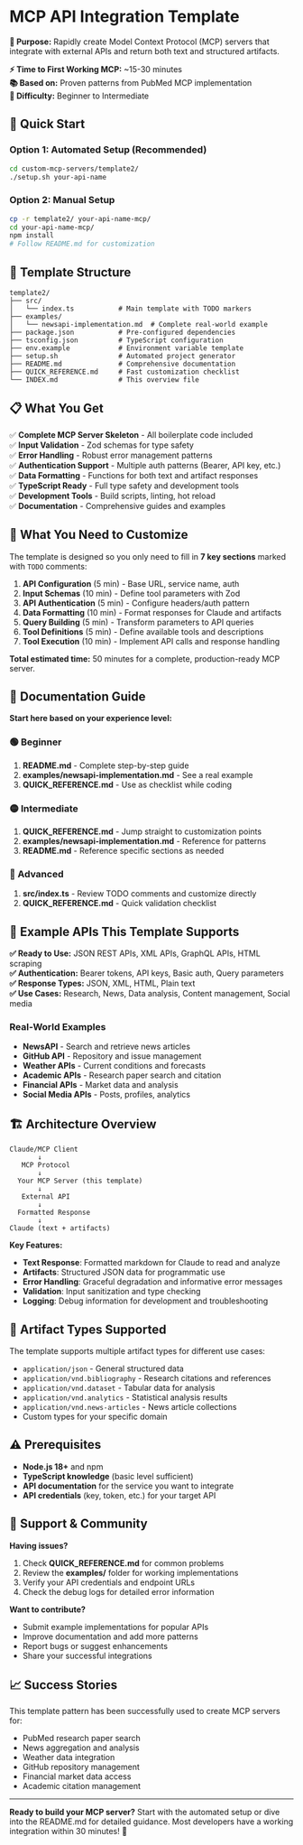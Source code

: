 # MCP API Integration Template

**🎯 Purpose:** Rapidly create Model Context Protocol (MCP) servers that integrate with external APIs and return both text and structured artifacts.

**⚡ Time to First Working MCP:** ~15-30 minutes  
**📚 Based on:** Proven patterns from PubMed MCP implementation  
**🔧 Difficulty:** Beginner to Intermediate  

## 🚀 Quick Start

### Option 1: Automated Setup (Recommended)
```bash
cd custom-mcp-servers/template2/
./setup.sh your-api-name
```

### Option 2: Manual Setup
```bash
cp -r template2/ your-api-name-mcp/
cd your-api-name-mcp/
npm install
# Follow README.md for customization
```

## 📂 Template Structure

```
template2/
├── src/
│   └── index.ts           # Main template with TODO markers
├── examples/
│   └── newsapi-implementation.md  # Complete real-world example
├── package.json           # Pre-configured dependencies
├── tsconfig.json          # TypeScript configuration
├── env.example            # Environment variable template
├── setup.sh               # Automated project generator
├── README.md              # Comprehensive documentation
├── QUICK_REFERENCE.md     # Fast customization checklist
└── INDEX.md               # This overview file
```

## 📋 What You Get

✅ **Complete MCP Server Skeleton** - All boilerplate code included  
✅ **Input Validation** - Zod schemas for type safety  
✅ **Error Handling** - Robust error management patterns  
✅ **Authentication Support** - Multiple auth patterns (Bearer, API key, etc.)  
✅ **Data Formatting** - Functions for both text and artifact responses  
✅ **TypeScript Ready** - Full type safety and development tools  
✅ **Development Tools** - Build scripts, linting, hot reload  
✅ **Documentation** - Comprehensive guides and examples  

## 🎯 What You Need to Customize

The template is designed so you only need to fill in **7 key sections** marked with `TODO` comments:

1. **API Configuration** (5 min) - Base URL, service name, auth
2. **Input Schemas** (10 min) - Define tool parameters with Zod  
3. **API Authentication** (5 min) - Configure headers/auth pattern
4. **Data Formatting** (10 min) - Format responses for Claude and artifacts
5. **Query Building** (5 min) - Transform parameters to API queries
6. **Tool Definitions** (5 min) - Define available tools and descriptions
7. **Tool Execution** (10 min) - Implement API calls and response handling

**Total estimated time:** 50 minutes for a complete, production-ready MCP server.

## 📖 Documentation Guide

**Start here based on your experience level:**

### 🟢 Beginner
1. **README.md** - Complete step-by-step guide
2. **examples/newsapi-implementation.md** - See a real example
3. **QUICK_REFERENCE.md** - Use as checklist while coding

### 🟡 Intermediate  
1. **QUICK_REFERENCE.md** - Jump straight to customization points
2. **examples/newsapi-implementation.md** - Reference for patterns
3. **README.md** - Reference specific sections as needed

### 🔴 Advanced
1. **src/index.ts** - Review TODO comments and customize directly
2. **QUICK_REFERENCE.md** - Quick validation checklist

## 🌟 Example APIs This Template Supports

**✅ Ready to Use:** JSON REST APIs, XML APIs, GraphQL APIs, HTML scraping  
**✅ Authentication:** Bearer tokens, API keys, Basic auth, Query parameters  
**✅ Response Types:** JSON, XML, HTML, Plain text  
**✅ Use Cases:** Research, News, Data analysis, Content management, Social media  

### Real-World Examples
- **NewsAPI** - Search and retrieve news articles
- **GitHub API** - Repository and issue management  
- **Weather APIs** - Current conditions and forecasts
- **Academic APIs** - Research paper search and citation
- **Financial APIs** - Market data and analysis
- **Social Media APIs** - Posts, profiles, analytics

## 🏗️ Architecture Overview

```
Claude/MCP Client
       ↓
   MCP Protocol
       ↓
  Your MCP Server (this template)
       ↓
   External API
       ↓
  Formatted Response
       ↓
Claude (text + artifacts)
```

**Key Features:**
- **Text Response**: Formatted markdown for Claude to read and analyze
- **Artifacts**: Structured JSON data for programmatic use
- **Error Handling**: Graceful degradation and informative error messages
- **Validation**: Input sanitization and type checking
- **Logging**: Debug information for development and troubleshooting

## 🎨 Artifact Types Supported

The template supports multiple artifact types for different use cases:

- `application/json` - General structured data
- `application/vnd.bibliography` - Research citations and references  
- `application/vnd.dataset` - Tabular data for analysis
- `application/vnd.analytics` - Statistical analysis results
- `application/vnd.news-articles` - News article collections
- Custom types for your specific domain

## ⚠️ Prerequisites

- **Node.js 18+** and npm
- **TypeScript knowledge** (basic level sufficient)
- **API documentation** for the service you want to integrate
- **API credentials** (key, token, etc.) for your target API

## 🤝 Support & Community

**Having issues?**
1. Check **QUICK_REFERENCE.md** for common problems
2. Review the **examples/** folder for working implementations
3. Verify your API credentials and endpoint URLs
4. Check the debug logs for detailed error information

**Want to contribute?**
- Submit example implementations for popular APIs
- Improve documentation and add more patterns
- Report bugs or suggest enhancements
- Share your successful integrations

## 📈 Success Stories

This template pattern has been successfully used to create MCP servers for:
- PubMed research paper search
- News aggregation and analysis
- Weather data integration  
- GitHub repository management
- Financial market data access
- Academic citation management

---

**Ready to build your MCP server?** Start with the automated setup or dive into the README.md for detailed guidance. Most developers have a working integration within 30 minutes! 🚀 
